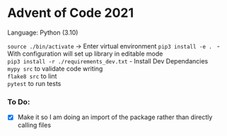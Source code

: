 # Advent of Code 2021

Language: Python (3.10)

`source ./bin/activate` -> Enter virtual environment
`pip3 install -e . ` - With configuration will set up library in editable mode  
`pip3 install -r ./requirements_dev.txt` - Install Dev Dependancies  
`mypy src` to validate code writing  
`flake8 src` to lint  
`pytest` to run tests  

### To Do:

- [X] Make it so I am doing an import of the package rather than directly calling files
